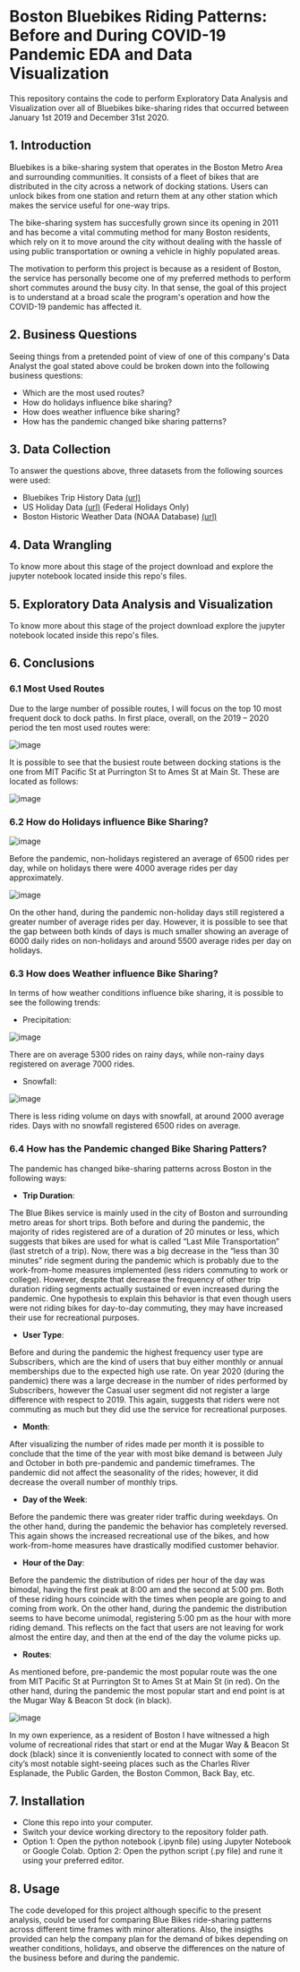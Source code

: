 # Boston Bluebikes Riding Patterns: Before and During COVID-19 Pandemic EDA and Data Visualization

This repository contains the code to perform Exploratory Data Analysis and Visualization over all of Bluebikes bike-sharing rides that occurred between January 1st 2019 and December 31st 2020. 

## 1. Introduction

Bluebikes is a bike-sharing system that operates in the Boston Metro Area and surrounding communities. It consists of a fleet of bikes that are distributed in the city across a network of docking stations. Users can unlock bikes from one station and return them at any other station which makes the service useful for one-way trips.

The bike-sharing system has succesfully grown since its opening in 2011 and has become a vital commuting method for many Boston residents, which rely on it to move around the city without dealing with the hassle of using public transportation or owning a vehicle in highly populated areas.

The motivation to perform this project is because as a resident of Boston, the service has personally become one of my preferred methods to perform short commutes around the busy city. In that sense, the goal of this project is to understand at a broad scale the program's operation and how the COVID-19 pandemic has affected it.

## 2. Business Questions

Seeing things from a pretended point of view of one of this company's Data Analyst the goal stated above could be broken down into the following business questions:

* Which are the most used routes?
* How do holidays influence bike sharing?
* How does weather influence bike sharing?
* How has the pandemic changed bike sharing patterns?

## 3. Data Collection

To answer the questions above, three datasets from the following sources were used:
* Bluebikes Trip History Data [(url)](https://www.bluebikes.com/system-data)
* US Holiday Data [(url)](https://www.timeanddate.com/holidays/us/) (Federal Holidays Only)
* Boston Historic Weather Data (NOAA Database) [(url)](https://www.ncdc.noaa.gov/cdo-web/search)

## 4. Data Wrangling

To know more about this stage of the project download and explore the jupyter notebook located inside this repo's files.

## 5. Exploratory Data Analysis and Visualization

To know more about this stage of the project download explore the jupyter notebook located inside this repo's files.

## 6. Conclusions

### 6.1 Most Used Routes

Due to the large number of possible routes, I will focus on the top 10 most frequent dock to dock paths. In first place, overall, on the 2019 – 2020 period the ten most used routes were:

![image](https://user-images.githubusercontent.com/60116541/123551073-34e06f00-d73e-11eb-8bc6-527c5e8fc01d.png)

It is possible to see that the busiest route between docking stations is the one from MIT Pacific St at Purrington St to Ames St at Main St. These are located as follows:

![image](https://user-images.githubusercontent.com/60116541/123551088-44f84e80-d73e-11eb-80af-4fcf649a569e.png)

### 6.2 How do Holidays influence Bike Sharing?

![image](https://user-images.githubusercontent.com/60116541/123551152-9a346000-d73e-11eb-9292-a41d641bacf3.png) 

Before the pandemic, non-holidays registered an average of 6500 rides per day, while on holidays there were 4000 average rides per day approximately.

![image](https://user-images.githubusercontent.com/60116541/123551165-a3253180-d73e-11eb-8276-2bd4a02d81ca.png)

On the other hand, during the pandemic non-holiday days still registered a greater number of average rides per day. However, it is possible to see that the gap between both kinds of days is much smaller showing an average of 6000 daily rides on non-holidays and around 5500 average rides per day on holidays.

### 6.3 How does Weather influence Bike Sharing?

In terms of how weather conditions influence bike sharing, it is possible to see the following trends:

* Precipitation: 

![image](https://user-images.githubusercontent.com/60116541/123552719-55f88e00-d745-11eb-9df3-0b5302629208.png)

There are on average 5300 rides on rainy days, while non-rainy days registered on average 7000 rides.

* Snowfall:

![image](https://user-images.githubusercontent.com/60116541/123552727-67da3100-d745-11eb-9617-9a6ea5703e6b.png)

There is less riding volume on days with snowfall, at around 2000 average rides. Days with no snowfall registered 6500 rides on average.

### 6.4 How has the Pandemic changed Bike Sharing Patters?

The pandemic has changed bike-sharing patterns across Boston in the following ways:

* **Trip Duration**:

The Blue Bikes service is mainly used in the city of Boston and surrounding metro areas for short trips. Both before and during the pandemic, the majority of rides registered are of a duration of 20 minutes or less, which suggests that bikes are used for what is called “Last Mile Transportation” (last stretch of a trip).
Now, there was a big decrease in the “less than 30 minutes” ride segment during the pandemic which is probably due to the work-from-home measures implemented (less riders commuting to work or college). However, despite that decrease the frequency of other trip duration riding segments actually sustained or even increased during the pandemic. One hypothesis to explain this behavior is that even though users were not riding bikes for day-to-day commuting, they may have increased their use for recreational purposes.

* **User Type**:

Before and during the pandemic the highest frequency user type are Subscribers, which are the kind of users that buy either monthly or annual memberships due to the expected high use rate. 
On year 2020 (during the pandemic) there was a large decrease in the number of rides performed by Subscribers, however the Casual user segment did not register a large difference with respect to 2019. This again, suggests that riders were not commuting as much but they did use the service for recreational purposes.

* **Month**:

After visualizing the number of rides made per month it is possible to conclude that the time of the year with most bike demand is between July and October in both pre-pandemic and pandemic timeframes. The pandemic did not affect the seasonality of the rides; however, it did decrease the overall number of monthly trips.

* **Day of the Week**:

Before the pandemic there was greater rider traffic during weekdays. On the other hand, during the pandemic the behavior has completely reversed. This again shows the increased recreational use of the bikes, and how work-from-home measures have drastically modified customer behavior.

* **Hour of the Day**:

Before the pandemic the distribution of rides per hour of the day was bimodal, having the first peak at 8:00 am and the second at 5:00 pm. Both of these riding hours coincide with the times when people are going to and coming from work. On the other hand, during the pandemic the distribution seems to have become unimodal, registering 5:00 pm as the hour with more riding demand. This reflects on the fact that users are not leaving for work almost the entire day, and then at the end of the day the volume picks up.

* **Routes**:

As mentioned before, pre-pandemic the most popular route was the one from MIT Pacific St at Purrington St to Ames St at Main St (in red). On the other hand, during the pandemic the most popular start and end point is at the Mugar Way & Beacon St dock (in black).

![image](https://user-images.githubusercontent.com/60116541/123552196-0ca73f00-d743-11eb-9c84-e382f1ff5267.png)

In my own experience, as a resident of Boston I have witnessed a high volume of recreational rides that start or end at the Mugar Way & Beacon St dock (black) since it is conveniently located to connect with some of the city’s most notable sight-seeing places such as the Charles River Esplanade, the Public Garden, the Boston Common, Back Bay, etc.

## 7. Installation

* Clone this repo into your computer.
* Switch your device working directory to the repository folder path.
* Option 1: Open the python notebook (.ipynb file) using Jupyter Notebook or Google Colab. Option 2: Open the python script (.py file) and rune it using your preferred editor.

## 8. Usage

The code developed for this project although specific to the present analysis, could be used for comparing Blue Bikes ride-sharing patterns across different time frames with minor alterations. Also, the insigths provided can help the company plan for the demand of bikes depending on weather conditions, holidays, and observe the differences on the nature of the business before and during the pandemic.
